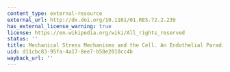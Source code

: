 ```yaml
---
content_type: external-resource
external_url: http://dx.doi.org/10.1161/01.RES.72.2.239
has_external_license_warning: true
license: https://en.wikipedia.org/wiki/All_rights_reserved
status: ''
title: Mechanical Stress Mechanisms and the Cell. An Endothelial Paradigm
uid: d11cbc83-95fa-4a17-8ee7-b50e2010cc4b
wayback_url: ''
---
```

